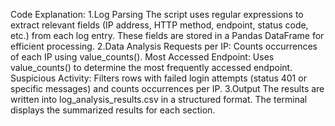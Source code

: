 Code Explanation:
1.Log Parsing
    The script uses regular expressions to extract relevant fields (IP address, HTTP method, endpoint, status code, etc.) from each log entry.
    These fields are stored in a Pandas DataFrame for efficient processing.
2.Data Analysis
    Requests per IP: Counts occurrences of each IP using value_counts().
    Most Accessed Endpoint: Uses value_counts() to determine the most frequently accessed endpoint.
    Suspicious Activity: Filters rows with failed login attempts (status 401 or specific messages) and counts occurrences per IP.
3.Output
    The results are written into log_analysis_results.csv in a structured format.
    The terminal displays the summarized results for each section.
    
